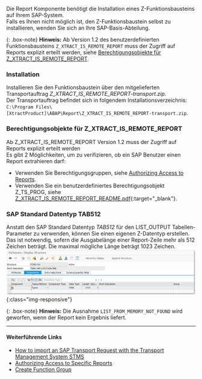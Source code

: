 Die Report Komponente benötigt die Installation eines Z-Funktionsbausteins auf Ihrem SAP-System.<br>
Falls es Ihnen nicht möglich ist, den Z-Funktionsbaustein selbst zu installieren, wenden Sie sich an Ihre SAP-Basis-Abteilung. 

{: .box-note}
**Hinweis:** Ab Version 1.2 des benutzerdefinierten Funktionsbausteins `Z_XTRACT_IS_REMOTE_REPORT` muss der Zugriff auf Reports explizit erteilt werden, siehe [Berechtigungsobjekte für Z_XTRACT_IS_REMOTE_REPORT](#berechtigungsobjekte-für-z_xtract_is_remote_report).


### Installation
Installieren Sie den Funktionsbaustein über den mitgelieferten Transportauftrag *Z_XTRACT_IS_REMOTE_REPORT-transport.zip*. <br> 
Der Transportauftrag befindet sich in folgendem Installationsverzeichnis: `C:\Program Files\[XtractProduct]\ABAP\Report\Z_XTRACT_IS_REMOTE_REPORT-transport.zip`.

### Berechtigungsobjekte für Z_XTRACT_IS_REMOTE_REPORT

Ab Z_XTRACT_IS_REMOTE_REPORT Version 1.2 muss der Zugriff auf Reports explizit erteilt werden<br>
Es gibt 2 Möglichkeiten, um zu verifizieren, ob ein SAP Benutzer einen Report extrahieren darf:
- Verwenden Sie Berechtigungsgruppen, siehe [Authorizing Access to Reports](https://kb.theobald-software.com/sap/authorizing-access-to-specific-reports).
- Verwenden Sie ein benutzerdefiniertes Berechtigungsobjekt Z_TS_PROG, siehe [Z_XTRACT_IS_REMOTE_REPORT_README.pdf](/docs/sap-customizing/Z_XTRACT_IS_REMOTE_REPORT.pdf){:target="_blank"}. 


### SAP Standard Datentyp TAB512

Anstatt den SAP Standard Datentyp *TAB512* für den LIST_OUTPUT Tabellen-Parameter zu verwenden, können Sie einen eigenen Z-Datentyp erstellen. <br> 
Das ist notwendig, sofern die Ausgabelänge einer Report-Zeile mehr als 512 Zeichen beträgt. Die maximal mögliche Länge beträgt 1023 Zeichen.
![SAPCust-Report-ListOutput](/img/content/report_list_output_ztag1024png.png){:class="img-responsive"}

{: .box-note}
**Hinweis:** Die Ausnahme `LIST_FROM_MEMORY_NOT_FOUND` wird geworfen, wenn der Report kein Ergebnis liefert.

***********
#### Weiterführende Links
- [How to import an SAP Transport Request with the Transport Management System STMS](https://kb.theobald-software.com/sap/how-to-import-an-sap-transport-request-with-the-transport-management-system-stms)
- [Authorizing Access to Specific Reports](https://kb.theobald-software.com/sap/authorizing-access-to-specific-reports)
- [Create Function Group](https://help.sap.com/saphelp_ewm94/helpdata/de/d1/801ef5454211d189710000e8322d00/content.htm?no_cache=true)
